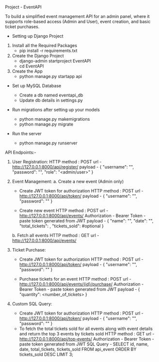 Project - EventAPI

To build a simplified event management API for an admin panel, where it supports role-based access (Admin and User), event creation, and basic ticket purchases.

* Setting up Django Project
1. Install all the Required Packages
    - pip install -r requirements.txt
2. Create the Django Project
    - django-admin startproject EventAPI
    - cd EventAPI
3. Create the App
    - python manage.py startapp api

* Set up MySQL Database
    - Create a db named eventapi_db
    - Update db details in settings.py

* Run migrations after setting up your models
    - python manage.py makemigrations
    - python manage.py migrate

* Run the server
    - python manage.py runserver


API Endpoints:-
1. User Registration:
    HTTP method : POST
    url - http://127.0.0.1:8000/api/register/
    payload - {
    "username": "<testuser>", 
    "password": "<testpassword>", 
    "role": "<admin/user>"
    }

2. Event Management:
   a. Create a new event (Admin only)
    - Create JWT token for authorization
        HTTP method : POST 
        url - http://127.0.0.1:8000/api/token/
        payload - {
        "username": "<admin-username>",
        "password": "<admin-password>"
        }

    - Create new event
      HTTP method : POST
      url - http://127.0.0.1:8000/api/events/
      Authorization - Bearer Token - paste token generated from JWT
      payload - {
       "name": "<event-name>",
       "date": "<date>",
       "total_tickets": <total-tickets>,
       "tickets_sold": <total-sold-tickets> #optional
        }
    
    b. Fetch all events 
       HTTP method : GET
       url - http://127.0.0.1:8000/api/events/

3. Ticket Purchase:
    - Create JWT token for authorization
        HTTP method : POST 
        url - http://127.0.0.1:8000/api/token/
        payload - {
        "username": "<user-username>",
        "password": "<user-password>"
        }

    - Purchase tickets for an event
      HTTP method : POST
      url - http://127.0.0.1:8000/api/events/{id}/purchase/
      Authorization - Bearer Token - paste token generated from JWT
      payload - {
       "quantity": <number_of_tickets>
        }

4. Custom SQL Query:
    - Create JWT token for authorization
        HTTP method : POST 
        url - http://127.0.0.1:8000/api/token/
        payload - {
        "username": "<user-username>",
        "password": "<user-password>"
        }
    - To fetch the total tickets sold for all events along with event details and return the top 3 events by tickets sold
      HTTP method : GET
      url - http://127.0.0.1:8000/api/top-events/
      Authorization - Bearer Token - paste token generated from JWT
      SQL Query - 
            SELECT id, name, date, total_tickets, tickets_sold
            FROM api_event
            ORDER BY tickets_sold DESC
            LIMIT 3;
    
